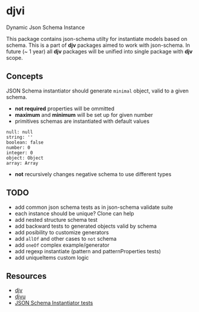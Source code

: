 # djvi

Dynamic Json Schema Instance

This package contains json-schema utilty for instantiate models based on schema.
This is a part of **djv** packages aimed to work with json-schema. In future (~ 1 year) all **djv** packages will be unified into single package with **djv** scope.

## Concepts

JSON Schema instantiator should generate `minimal` object, valid to a given schema.

- **not required** properties will be ommitted
- **maximum** and **minimum** will be set up for given number
- primitives schemas are instantiated with default values
```
null: null
string: ''
boolean: false
number: 0
integer: 0
object: Object
array: Array
```
- **not** recursively changes negative schema to use different types

## TODO

- add common json schema tests as in json-schema validate suite
- each instance should be unique? Clone can help
- add nested structure schema test
- add backward tests to generated objects valid by schema
- add posibility to customize generators
- add `allOf` and other cases to `not` schema
- add `oneOf` complex example/generator
- add regexp instantiate (pattern and patternProperties tests)
- add uniqueItems custom logic

## Resources

- [djv](https://github.com/korzio/djv)
- [djvu](https://github.com/korzio/djvu)
- [JSON Schema Instantiator tests](https://github.com/tomarad/JSON-Schema-Instantiator/blob/master/tests/tests.js)
